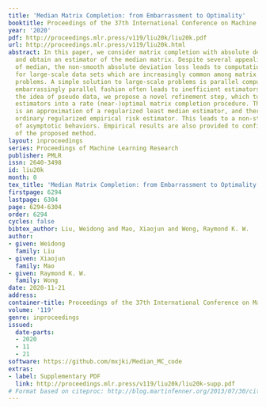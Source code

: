```yaml
---
title: 'Median Matrix Completion: from Embarrassment to Optimality'
booktitle: Proceedings of the 37th International Conference on Machine Learning
year: '2020'
pdf: http://proceedings.mlr.press/v119/liu20k/liu20k.pdf
url: http://proceedings.mlr.press/v119/liu20k.html
abstract: In this paper, we consider matrix completion with absolute deviation loss
  and obtain an estimator of the median matrix. Despite several appealing properties
  of median, the non-smooth absolute deviation loss leads to computational challenge
  for large-scale data sets which are increasingly common among matrix completion
  problems. A simple solution to large-scale problems is parallel computing. However,
  embarrassingly parallel fashion often leads to inefficient estimators. Based on
  the idea of pseudo data, we propose a novel refinement step, which turns such inefficient
  estimators into a rate (near-)optimal matrix completion procedure. The refined estimator
  is an approximation of a regularized least median estimator, and therefore not an
  ordinary regularized empirical risk estimator. This leads to a non-standard analysis
  of asymptotic behaviors. Empirical results are also provided to confirm the effectiveness
  of the proposed method.
layout: inproceedings
series: Proceedings of Machine Learning Research
publisher: PMLR
issn: 2640-3498
id: liu20k
month: 0
tex_title: 'Median Matrix Completion: from Embarrassment to Optimality'
firstpage: 6294
lastpage: 6304
page: 6294-6304
order: 6294
cycles: false
bibtex_author: Liu, Weidong and Mao, Xiaojun and Wong, Raymond K. W.
author:
- given: Weidong
  family: Liu
- given: Xiaojun
  family: Mao
- given: Raymond K. W.
  family: Wong
date: 2020-11-21
address: 
container-title: Proceedings of the 37th International Conference on Machine Learning
volume: '119'
genre: inproceedings
issued:
  date-parts:
  - 2020
  - 11
  - 21
software: https://github.com/mxjki/Median_MC_code
extras:
- label: Supplementary PDF
  link: http://proceedings.mlr.press/v119/liu20k/liu20k-supp.pdf
# Format based on citeproc: http://blog.martinfenner.org/2013/07/30/citeproc-yaml-for-bibliographies/
---
```

